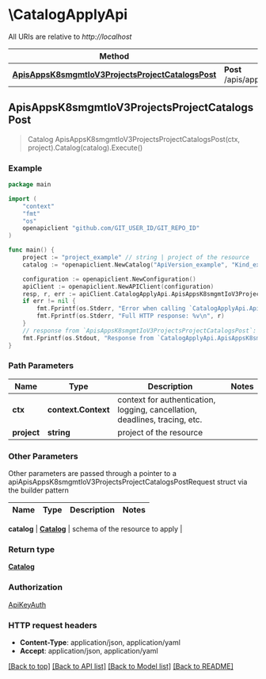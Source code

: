 # \CatalogApplyApi

All URIs are relative to *http://localhost*

Method | HTTP request | Description
------------- | ------------- | -------------
[**ApisAppsK8smgmtIoV3ProjectsProjectCatalogsPost**](CatalogApplyApi.md#ApisAppsK8smgmtIoV3ProjectsProjectCatalogsPost) | **Post** /apis/apps.k8smgmt.io/v3/projects/{project}/catalogs | 



## ApisAppsK8smgmtIoV3ProjectsProjectCatalogsPost

> Catalog ApisAppsK8smgmtIoV3ProjectsProjectCatalogsPost(ctx, project).Catalog(catalog).Execute()





### Example

```go
package main

import (
    "context"
    "fmt"
    "os"
    openapiclient "github.com/GIT_USER_ID/GIT_REPO_ID"
)

func main() {
    project := "project_example" // string | project of the resource
    catalog := *openapiclient.NewCatalog("ApiVersion_example", "Kind_example", *openapiclient.NewMetadata("Name_example", "Project_example"), *openapiclient.NewCatalogSpec("Repository_example", "Type_example")) // Catalog | schema of the resource to apply

    configuration := openapiclient.NewConfiguration()
    apiClient := openapiclient.NewAPIClient(configuration)
    resp, r, err := apiClient.CatalogApplyApi.ApisAppsK8smgmtIoV3ProjectsProjectCatalogsPost(context.Background(), project).Catalog(catalog).Execute()
    if err != nil {
        fmt.Fprintf(os.Stderr, "Error when calling `CatalogApplyApi.ApisAppsK8smgmtIoV3ProjectsProjectCatalogsPost``: %v\n", err)
        fmt.Fprintf(os.Stderr, "Full HTTP response: %v\n", r)
    }
    // response from `ApisAppsK8smgmtIoV3ProjectsProjectCatalogsPost`: Catalog
    fmt.Fprintf(os.Stdout, "Response from `CatalogApplyApi.ApisAppsK8smgmtIoV3ProjectsProjectCatalogsPost`: %v\n", resp)
}
```

### Path Parameters


Name | Type | Description  | Notes
------------- | ------------- | ------------- | -------------
**ctx** | **context.Context** | context for authentication, logging, cancellation, deadlines, tracing, etc.
**project** | **string** | project of the resource | 

### Other Parameters

Other parameters are passed through a pointer to a apiApisAppsK8smgmtIoV3ProjectsProjectCatalogsPostRequest struct via the builder pattern


Name | Type | Description  | Notes
------------- | ------------- | ------------- | -------------

 **catalog** | [**Catalog**](Catalog.md) | schema of the resource to apply | 

### Return type

[**Catalog**](Catalog.md)

### Authorization

[ApiKeyAuth](../README.md#ApiKeyAuth)

### HTTP request headers

- **Content-Type**: application/json, application/yaml
- **Accept**: application/json, application/yaml

[[Back to top]](#) [[Back to API list]](../README.md#documentation-for-api-endpoints)
[[Back to Model list]](../README.md#documentation-for-models)
[[Back to README]](../README.md)


